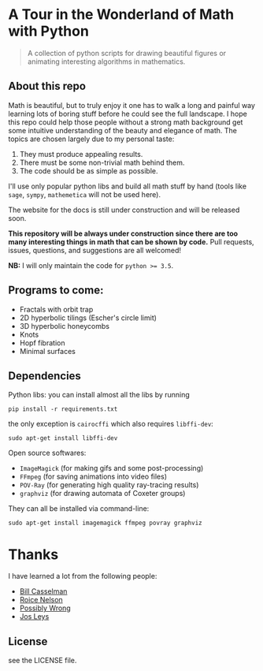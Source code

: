 # A Tour in the Wonderland of Math with Python

> A collection of python scripts for drawing beautiful figures or animating interesting algorithms in mathematics.


## About this repo

Math is beautiful, but to truly enjoy it one has to walk a long and painful way learning lots of boring stuff before he could see the full landscape. I hope this repo could help those people without a strong math background get some intuitive understanding of the beauty and elegance of math. The topics are chosen largely due to my personal taste:

1. They must produce appealing results.
2. There must be some non-trivial math behind them.
3. The code should be as simple as possible.

I'll use only popular python libs and build all math stuff by hand (tools like `sage`, `sympy`, `mathemetica` will not be used here).

The website for the docs is still under construction and will be released soon.

**This repository will be always under construction since there are too many interesting things in math that can be shown by code.** Pull requests, issues, questions, and suggestions are all welcomed!

**NB:** I will only maintain the code for `python >= 3.5`.


## Programs to come:

- Fractals with orbit trap
- 2D hyperbolic tilings (Escher's circle limit)
- 3D hyperbolic honeycombs
- Knots
- Hopf fibration
- Minimal surfaces


## Dependencies

Python libs: you can install almost all the libs by running

```
pip install -r requirements.txt
```

the only exception is `cairocffi` which also requires `libffi-dev`:

```
sudo apt-get install libffi-dev
```

Open source softwares:

+ `ImageMagick` (for making gifs and some post-processing)
+ `FFmpeg` (for saving animations into video files)
+ `POV-Ray` (for generating high quality ray-tracing results)
+ `graphviz` (for drawing automata of Coxeter groups)

They can all be installed via command-line:

```
sudo apt-get install imagemagick ffmpeg povray graphviz
```

# Thanks

I have learned a lot from the following people:

- [Bill Casselman](http://www.math.ubc.ca/~cass/)
- [Roice Nelson](https://github.com/roice3)
- [Possibly Wrong](https://possiblywrong.wordpress.com/)
- [Jos Leys](http://www.josleys.com/)


## License

see the LICENSE file.

